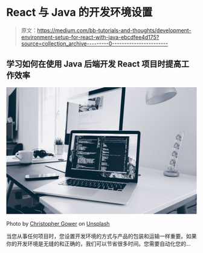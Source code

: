 # React 与 Java 的开发环境设置

> 原文：<https://medium.com/bb-tutorials-and-thoughts/development-environment-setup-for-react-with-java-ebcdfee4d175?source=collection_archive---------0----------------------->

## 学习如何在使用 Java 后端开发 React 项目时提高工作效率

![](img/cab3ac31a4cda3060f7f2e155d123df0.png)

Photo by [Christopher Gower](https://unsplash.com/@cgower?utm_source=medium&utm_medium=referral) on [Unsplash](https://unsplash.com?utm_source=medium&utm_medium=referral)

当您从事任何项目时，您设置开发环境的方式与产品的包装和运输一样重要。如果你的开发环境是无缝的和正确的，我们可以节省很多时间。您需要自动化您的…